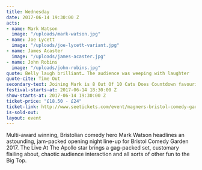 ```yaml
---
title: Wednesday
date: 2017-06-14 19:30:00 Z
acts:
- name: Mark Watson
  image: "/uploads/mark-watson.jpg"
- name: Joe Lycett
  image: "/uploads/joe-lycett-variant.jpg"
- name: James Acaster
  image: "/uploads/james-acaster.jpg"
- name: John Robins
  image: "/uploads/john-robins.jpg"
quote: Belly laugh brilliant… The audience was weeping with laughter
quote-cite: Time Out
secondary-text: Joining Mark is 8 Out Of 10 Cats Does Countdown favourite and self confessed ‘absolute lad’ Joe Lycett, quadruple Edinburgh Comedy Award nominee and Mock The Week regular James Acaster and all round dude (and podcast wonder) John Robins as host.
festival-starts-at: 2017-06-14 18:30:00 Z
show-starts-at: 2017-06-14 19:30:00 Z
ticket-price: "£18.50 - £24"
ticket-link: http://www.seetickets.com/event/magners-bristol-comedy-garden-reginald-d-hunter/big-top-bristol-comedy-garden/973926/
is-sold-out: 
layout: event
---
```


Multi-award winning, Bristolian comedy hero Mark Watson headlines an astounding, jam-packed opening night line-up for Bristol Comedy Garden 2017. The Live At The Apollo star brings a gag-packed set, customary flailing about, chaotic audience interaction and all sorts of other fun to the Big Top.